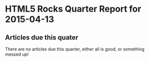 HTML5 Rocks Quarter Report for 2015-04-13
=========================================

Articles due this quater
------------------------

There are no articles due this quarter, either all is good, or something messed up!

